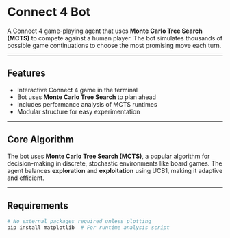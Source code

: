 # Connect 4 Bot

A Connect 4 game-playing agent that uses **Monte Carlo Tree Search (MCTS)** to compete against a human player. The bot simulates thousands of possible game continuations to choose the most promising move each turn.

---

## Features

- Interactive Connect 4 game in the terminal
- Bot uses **Monte Carlo Tree Search** to plan ahead
- Includes performance analysis of MCTS runtimes
- Modular structure for easy experimentation

---

## Core Algorithm

The bot uses **Monte Carlo Tree Search (MCTS)**, a popular algorithm for decision-making in discrete, stochastic environments like board games. The agent balances **exploration** and **exploitation** using UCB1, making it adaptive and efficient.

---

## Requirements

```bash
# No external packages required unless plotting
pip install matplotlib  # For runtime analysis script
